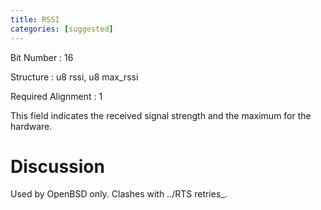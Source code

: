 ```yaml
---
title: RSSI
categories: [suggested]
---
```

Bit Number
: 16

Structure
: u8 rssi, u8 max\_rssi

Required Alignment
: 1

This field indicates the received signal strength and the maximum for
the hardware.

Discussion
==========

Used by OpenBSD only. Clashes with ../RTS retries\_.
